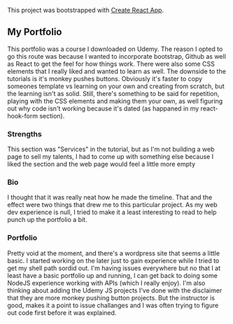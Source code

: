 

This project was bootstrapped with [Create React App](https://github.com/facebook/create-react-app).

## My Portfolio
This portfolio was a course I downloaded on Udemy.  The reason I opted to go this route was because I wanted to incorporate bootstrap, Github as well as React to get the feel for how things work.  There were also some CSS elements that I really liked and wanted to learn as well.  The downside to the tutorials is it's monkey pushes buttons.  Obviously it's faster to copy someones template vs learning on your own and creating from scratch, but the learning isn't as solid.  Still, there's something to be said for repetition, playing with the CSS elements and making them your own, as well figuring out why code isn't working because it's dated (as happaned in my react-hook-form section). 

### Strengths

This section was "Services" in the tutorial, but as I'm not building a web page to sell my talents, I had to come up with something else because I liked the section and the web page would feel a little more empty

### Bio

I thought that it was really neat how he made the timeline.  That and the <Particle> effect were two things that drew me to this particular project.  As my web dev experience is null, I tried to make it a least interesting to read to help punch up the portfolio a bit.

### Portfolio
  
Pretty void at the moment, and there's a wordpress site that seems a little basic.  I started working on the later just to gain experience while I tried to get my shell path sordid out.  I'm having issues everywhere but no that I at least have a basic portfolio up and running, I can get back to doing some NodeJS experience working with APIs (which I really enjoy). I'm also thinking about adding the Udemy JS projects I've done with the disclaimer that they are more monkey pushing button projects.  But the instructor is good, makes it a point to issue challanges and I was often trying to figure out code first before it was explained.  
